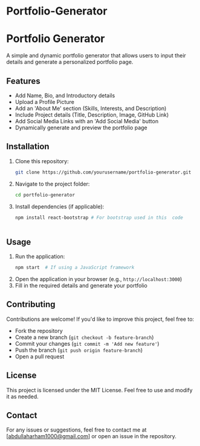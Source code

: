 # Portfolio-Generator
# Portfolio Generator

A simple and dynamic portfolio generator that allows users to input their details and generate a personalized portfolio page.

## Features
- Add Name, Bio, and Introductory details
- Upload a Profile Picture
- Add an 'About Me' section (Skills, Interests, and Description)
- Include Project details (Title, Description, Image, GitHub Link)
- Add Social Media Links with an 'Add Social Media' button
- Dynamically generate and preview the portfolio page

## Installation
1. Clone this repository:
   ```bash
   git clone https://github.com/yourusername/portfolio-generator.git
   ```
2. Navigate to the project folder:
   ```bash
   cd portfolio-generator
   ```
3. Install dependencies (if applicable):
   ```bash
   npm install react-bootstrap # For bootstrap used in this  code
  
   ```

## Usage
1. Run the application:
   ```bash
   npm start  # If using a JavaScript framework
   ```
2. Open the application in your browser (e.g., `http://localhost:3000`)
3. Fill in the required details and generate your portfolio

## Contributing
Contributions are welcome! If you'd like to improve this project, feel free to:
- Fork the repository
- Create a new branch (`git checkout -b feature-branch`)
- Commit your changes (`git commit -m 'Add new feature'`)
- Push the branch (`git push origin feature-branch`)
- Open a pull request

## License
This project is licensed under the MIT License. Feel free to use and modify it as needed.

## Contact
For any issues or suggestions, feel free to contact me at [abdullaharham1000@gmail.com] or open an issue in the repository.

